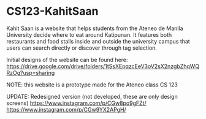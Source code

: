 # CS123-KahitSaan
Kahit Saan is a website that helps students from the Ateneo de Manila University decide where to eat around Katipunan. It features both restaurants and food stalls inside and outside the university campus that users can search directly or discover through tag selection. 

Initial designs of the website can be found here:
https://drive.google.com/drive/folders/1tSsXEpqzcEeV3oV2sX2nzgbZhqWQRzOg?usp=sharing

NOTE: this website is a prototype made for the Ateneo class CS 123

UPDATE:
Redesigned version (not developed, these are only design screens)
https://www.instagram.com/p/CGw8po9gFZt/
https://www.instagram.com/p/CGw9YX2APgH/

